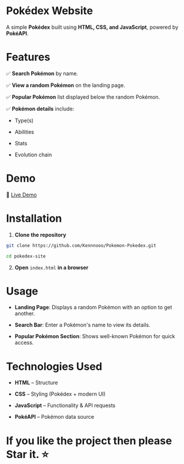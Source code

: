 # Pokédex Website
A simple **Pokédex** built using **HTML, CSS, and JavaScript**, powered by **PokéAPI**.

# Features
 ✅ **Search Pokémon** by name.

 ✅ **View a random Pokémon** on the landing page.

 ✅ **Popular Pokémon** list displayed below the random Pokémon.

 ✅ **Pokémon details** include:

- Type(s)

- Abilities

- Stats

- Evolution chain

# Demo
🚀 [Live Demo](https://kennnooo.github.io/Pokemon-Pokedex/) 

# Installation
1. **Clone the repository** 
```bash
git clone https://github.com/Kennnooo/Pokemon-Pokedex.git 
```

```bash
cd pokedex-site
```
2. **Open** `index.html` **in a browser**

# Usage
- **Landing Page**: Displays a random Pokémon with an option to get another.

- **Search Bar**: Enter a Pokémon's name to view its details.

- **Popular Pokémon Section**: Shows well-known Pokémon for quick access.
 
# Technologies Used
- **HTML** – Structure

- **CSS** – Styling (Pokédex + modern UI)

- **JavaScript** – Functionality & API requests

- **PokéAPI** – Pokémon data source
 



# **If you like the project then please Star it. ⭐**
